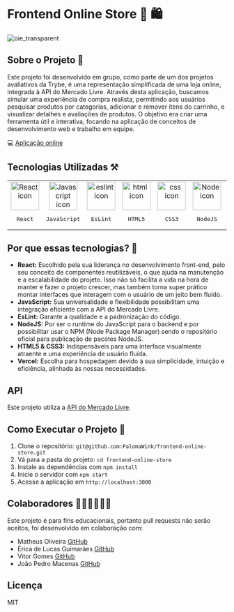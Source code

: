# Frontend Online Store 🛒 🛍️

![oie_transparent](https://github.com/PalomaWink/FrontEnd-Online-Store/assets/108155575/3fd41ba0-01f1-453c-9c51-a92b2a0b9c9b)

## Sobre o Projeto 📜

Este projeto foi desenvolvido em grupo, como parte de um dos projetos avaliativos da Trybe, é uma representação simplificada de uma loja online, integrada à API do Mercado Livre. Através desta aplicação, buscamos simular uma experiência de compra realista, permitindo aos usuários pesquisar produtos por categorias, adicionar e remover itens do carrinho, e visualizar detalhes e avaliações de produtos. O objetivo era criar uma ferramenta útil e interativa, focando na aplicação de conceitos de desenvolvimento web e trabalho em equipe.

💻 [Aplicação online](https://front-end-online-store-alpha.vercel.app/)

## Tecnologias Utilizadas ⚒️

<table align="center">
  <tr>
    <td align="center">
        <img src="https://techstack-generator.vercel.app/react-icon.svg" width="65px" alt="React icon"/><br />
        <pre>React</pre>
    </td>
    <td align="center">
        <img src="https://techstack-generator.vercel.app/js-icon.svg" width="65px" alt="Javascript icon"/><br />
        <pre>JavaScript</pre>
    </td>
    <td align="center">
        <img src="https://techstack-generator.vercel.app/eslint-icon.svg" width="65px" alt="eslint icon"/><br />
        <pre>EsLint</pre>
    </td>
    <td align="center">
        <img src="https://skillicons.dev/icons?i=html" width="65px" alt="html icon"/><br />
        <pre>HTML5</pre>
    </td>
    <td align="center">
        <img src="https://skillicons.dev/icons?i=css" width="65px" alt="css icon"/><br />
        <pre>CSS3</pre>
    </td>
    <td align="center">
        <img src="https://skillicons.dev/icons?i=nodejs" width="65px" alt="Node icon"/><br />
        <pre>NodeJS</pre>
    </td>
      <td align="center">
        <img src="https://skillicons.dev/icons?i=vercel" width="65px" alt="Node icon"/><br />
        <pre>Vercel</pre>
    </td>
  </tr>
</table>

## Por que essas tecnologias? 🤔
- **React:** Escolhido pela sua liderança no desenvolvimento front-end, pelo seu conceito de componentes reutilizáveis, o que ajuda na manutenção e a escalabilidade do projeto. Isso não só facilita a vida na hora de manter e fazer o projeto crescer, mas também torna super prático montar interfaces que interagem com o usuário de um jeito bem fluido.
- **JavaScript:** Sua universalidade e flexibilidade possibilitam uma integração eficiente com a API do Mercado Livre.
- **EsLint:** Garante a qualidade e a padronização do código.
- **NodeJS:** Por ser o runtime do JavaScript para o backend e por possibilitar usar o NPM (Node Package Manager) sendo o repositório oficial para publicação de pacotes NodeJS.
- **HTML5 & CSS3:** Indispensáveis para uma interface visualmente atraente e uma experiência de usuário fluída.
- **Vercel:** Escolha para hospedagem devido à sua simplicidade, intuição e eficiência, alinhada às nossas necessidades.

## API

Este projeto utiliza a [API do Mercado Livre](https://developers.mercadolivre.com.br/pt_br/api-docs-pt-br).

## Como Executar o Projeto 👾

1. Clone o repositório: `git@github.com:PalomaWink/frontend-online-store.git`
2. Vá para a pasta do projeto: `cd frontend-online-store`
3. Instale as dependências com `npm install`
4. Inicie o servidor com `npm start`
5. Acesse a aplicação em `http://localhost:3000`

## Colaboradores 👩🏾‍💻👨🏻‍💻

Este projeto é para fins educacionais, portanto pull requests não serão aceitos, foi desenvolvido em colaboração com:

- Matheus Oliveira [GitHub](https://github.com/mateus23-oliveira)
- Érica de Lucas Guimarães [GitHub](https://github.com/erica-guimaraes)
- Vitor Gomes [GitHub](https://github.com/vitorgomesp)
- João Pedro Macenas [GitHub](https://github.com/pedromecenas)

## Licença

MIT
